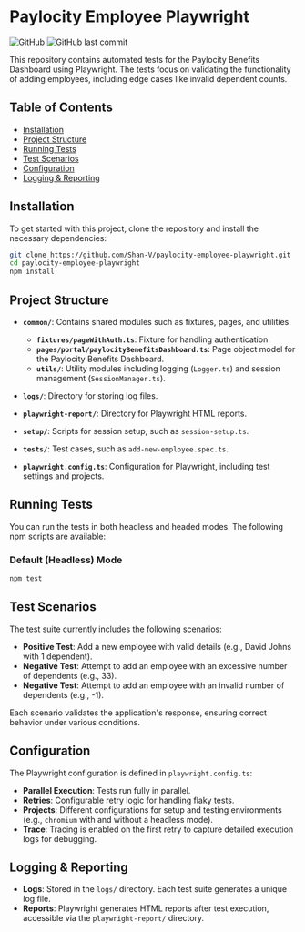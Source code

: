 # Paylocity Employee Playwright

![GitHub](https://img.shields.io/github/license/Shan-V/paylocity-employee-playwright)
![GitHub last commit](https://img.shields.io/github/last-commit/Shan-V/paylocity-employee-playwright)

This repository contains automated tests for the Paylocity Benefits Dashboard using Playwright. The tests focus on validating the functionality of adding employees, including edge cases like invalid dependent counts.

## Table of Contents

- [Installation](#installation)
- [Project Structure](#project-structure)
- [Running Tests](#running-tests)
- [Test Scenarios](#test-scenarios)
- [Configuration](#configuration)
- [Logging & Reporting](#logging--reporting)

## Installation

To get started with this project, clone the repository and install the necessary dependencies:

```bash
git clone https://github.com/Shan-V/paylocity-employee-playwright.git
cd paylocity-employee-playwright
npm install
```

## Project Structure

- **`common/`**: Contains shared modules such as fixtures, pages, and utilities.
  - **`fixtures/pageWithAuth.ts`**: Fixture for handling authentication.
  - **`pages/portal/paylocityBenefitsDashboard.ts`**: Page object model for the Paylocity Benefits Dashboard.
  - **`utils/`**: Utility modules including logging (`Logger.ts`) and session management (`SessionManager.ts`).

- **`logs/`**: Directory for storing log files.
- **`playwright-report/`**: Directory for Playwright HTML reports.
- **`setup/`**: Scripts for session setup, such as `session-setup.ts`.
- **`tests/`**: Test cases, such as `add-new-employee.spec.ts`.
- **`playwright.config.ts`**: Configuration for Playwright, including test settings and projects.

## Running Tests

You can run the tests in both headless and headed modes. The following npm scripts are available:

### Default (Headless) Mode

```bash
npm test
```

## Test Scenarios

The test suite currently includes the following scenarios:

- **Positive Test**: Add a new employee with valid details (e.g., David Johns with 1 dependent).
- **Negative Test**: Attempt to add an employee with an excessive number of dependents (e.g., 33).
- **Negative Test**: Attempt to add an employee with an invalid number of dependents (e.g., -1).

Each scenario validates the application's response, ensuring correct behavior under various conditions.

## Configuration

The Playwright configuration is defined in `playwright.config.ts`:

- **Parallel Execution**: Tests run fully in parallel.
- **Retries**: Configurable retry logic for handling flaky tests.
- **Projects**: Different configurations for setup and testing environments (e.g., `chromium` with and without a headless mode).
- **Trace**: Tracing is enabled on the first retry to capture detailed execution logs for debugging.

## Logging & Reporting

- **Logs**: Stored in the `logs/` directory. Each test suite generates a unique log file.
- **Reports**: Playwright generates HTML reports after test execution, accessible via the `playwright-report/` directory.
